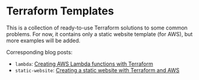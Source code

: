 # Terraform Templates

This is a collection of ready-to-use Terraform solutions to some common problems. For now, it contains only a static website template (for AWS), but more examples will be added.

Corresponding blog posts:
* `lambda`: [Creating AWS Lambda functions with Terraform](https://pfertyk.me/2023/02/creating-aws-lambda-functions-with-terraform/)
* `static-website`: [Creating a static website with Terraform and AWS](https://pfertyk.me/2023/01/creating-a-static-website-with-terraform-and-aws/)
